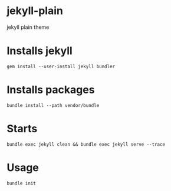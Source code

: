 # jekyll-plain

jekyll plain theme

# Installs jekyll
```shell
gem install --user-install jekyll bundler
```

# Installs packages
```shell
bundle install --path vendor/bundle
````

# Starts
```shell
bundle exec jekyll clean && bundle exec jekyll serve --trace
```


# Usage
```shell
bundle init
```